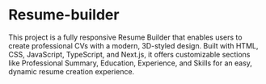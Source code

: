 # Resume-builder
This project is a fully responsive Resume Builder that enables users to create professional CVs with a modern, 3D-styled design. Built with HTML, CSS, JavaScript, TypeScript, and Next.js, it offers customizable sections like Professional Summary, Education, Experience, and Skills for an easy, dynamic resume creation experience.
